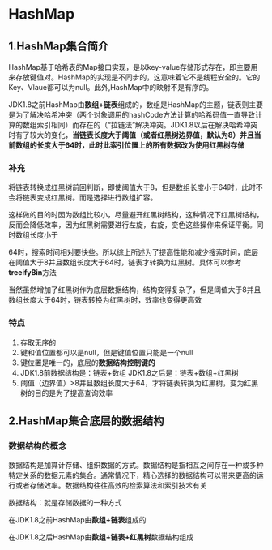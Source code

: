 # HashMap

## 1.HashMap集合简介

​	HashMap基于哈希表的Map接口实现，是以key-value存储形式存在，即主要用来存放键值对。HashMap的实现是不同步的，这意味着它不是线程安全的。它的Key、Vlaue都可以为null。此外,HashMap中的映射不是有序的。

​	JDK1.8之前HashMap由**数组+链表**组成的，数组是HashMap的主题，链表则主要是为了解决哈希冲突（两个对象调用的hashCode方法计算的哈希码值一直导致计算的数组索引相同）而存在的（“拉链法”解决冲突。JDK1.8以后在解决哈希冲突时有了较大的变化，**当链表长度大于阈值（或者红黑树边界值，默认为8）并且当前数组的长度大于64时，此时此索引位置上的所有数据改为使用红黑树存储**

### 补充

​	将链表转换成红黑树前回判断，即使阈值大于8，但是数组长度小于64时，此时不会将链表变成红黑树。而是选择进行数组扩容。

​	这样做的目的时因为数组比较小，尽量避开红黑树结构，这种情况下红黑树结构，反而会降低效率，因为红黑树需要进行左旋，右旋，变色这些操作来保证平衡。同时数组长度小于

64时，搜索时间相对要快些。所以综上所述为了提高性能和减少搜索时间，底层在阈值大于8并且数组长度大于64时，链表才转换为红黑树。具体可以参考**treeifyBin**方法

​	当然虽然增加了红黑树作为底层数据结构，结构变得复杂了，但是阈值大于8并且数组长度大于64时，链表转换为红黑树时，效率也变得更高效

### 特点

1. 存取无序的
2. 键和值位置都可以是null，但是键值位置只能是一个null
3. 键位置是唯一的，底层的**数据结构控制键的**
4. JDK1.8前数据结构是：链表+数组  JDK1.8之后是：链表+数组+红黑树
5. 阈值（边界值）>8并且数组长度大于64，才将链表转换为红黑树，变为红黑树的目的是为了提高查询效率

## 2.HashMap集合底层的数据结构

### 数据结构的概念

​	数据结构是加算计存储、组织数据的方式。数据结构是指相互之间存在一种或多种特定关系的数据元素的集合。通常情况下，精心选择的数据结构可以带来更高的运行或者存储效率。数据结构往往高效的检索算法和索引技术有关

数据结构：就是存储数据的一种方式

在JDK1.8之前HashMap由**数组+链表**组成的

在JDK1.8之后HashMap由**数组+链表+红黑树**数据结构组成

